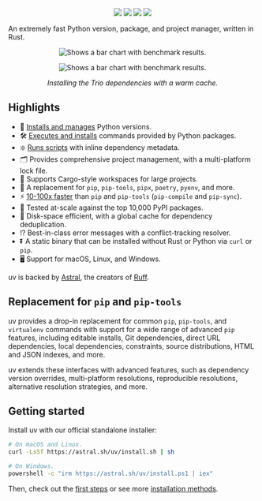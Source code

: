 
<div align="center">
  <a href="https://github.com/astral-sh/uv"><img src="https://img.shields.io/endpoint?url=https://raw.githubusercontent.com/astral-sh/uv/main/assets/badge/v0.json" /></a>
  <a href="https://pypi.python.org/pypi/uv"><img src="https://img.shields.io/pypi/v/uv.svg" /></a>
  <a href="https://pypi.python.org/pypi/uv"><img src="https://img.shields.io/pypi/l/uv.svg" /></a>
  <a href="https://discord.gg/astral-sh"><img src="https://img.shields.io/badge/Discord-%235865F2.svg?logo=discord&logoColor=white" /></a>
</div>

An extremely fast Python version, package, and project manager, written in Rust.

<p align="center">
  <img alt="Shows a bar chart with benchmark results." src="https://github.com/astral-sh/uv/assets/1309177/629e59c0-9c6e-4013-9ad4-adb2bcf5080d#only-light">
</p>

<p align="center">
  <img alt="Shows a bar chart with benchmark results." src="https://github.com/astral-sh/uv/assets/1309177/03aa9163-1c79-4a87-a31d-7a9311ed9310#only-dark">
</p>

<p align="center">
  <i>Installing the Trio dependencies with a warm cache.</i>
</p>

## Highlights

- 🐍 [Installs and manages](./guides/install-python.md) Python versions.
- 🛠️ [Executes and installs](./guides/tools.md) commands provided by Python packages.
- ❇️ [Runs scripts](./guides/scripts.md) with inline dependency metadata.
- 🗂️ Provides comprehensive project management, with a multi-platform lock file.
- 🏢 Supports Cargo-style workspaces for large projects.
- 🚀 A replacement for `pip`, `pip-tools`, `pipx`, `poetry`, `pyenv`, and more.
- ⚡️ [10-100x faster](https://github.com/astral-sh/uv/blob/main/BENCHMARKS.md) than `pip`
  and `pip-tools` (`pip-compile` and `pip-sync`).
- 🧪 Tested at-scale against the top 10,000 PyPI packages.
- 💾 Disk-space efficient, with a global cache for dependency deduplication.
- ⁉️ Best-in-class error messages with a conflict-tracking resolver.
- ⏬ A static binary that can be installed without Rust or Python via `curl` or `pip`.
- 🖥️ Support for macOS, Linux, and Windows.

uv is backed by [Astral](https://astral.sh), the creators of [Ruff](https://github.com/astral-sh/ruff).

## Replacement for `pip` and `pip-tools`

uv provides a drop-in replacement for common `pip`, `pip-tools`, and `virtualenv` commands with support for
a wide range of advanced `pip` features, including editable installs, Git dependencies, direct URL dependencies, local dependencies, constraints, source distributions, HTML and JSON indexes, and more.

uv extends these interfaces with advanced features, such as dependency version overrides, multi-platform resolutions, reproducible resolutions, alternative resolution strategies, and more.

## Getting started

Install uv with our official standalone installer:

```bash
# On macOS and Linux.
curl -LsSf https://astral.sh/uv/install.sh | sh

# On Windows.
powershell -c "irm https://astral.sh/uv/install.ps1 | iex"
```

Then, check out the [first steps](./first-steps.md) or see more [installation methods](./installation.md).
